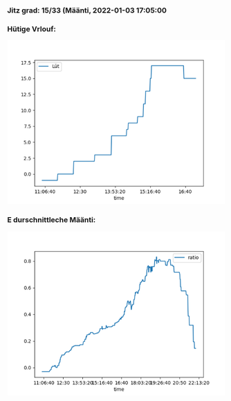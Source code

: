 ### Jitz grad: 15/33 (Määnti, 2022-01-03 17:05:00

### Hütige Vrlouf:
![Graph](Today.png)

### E durschnittleche Määnti:
![Graph](Määnti.png)